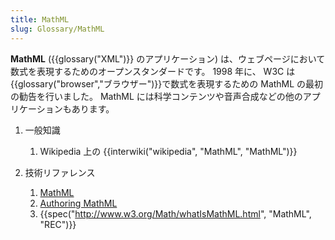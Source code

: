 ```yaml
---
title: MathML
slug: Glossary/MathML
---
```

**MathML** ({{glossary("XML")}} のアプリケーション) は、ウェブページにおいて数式を表現するためのオープンスタンダードです。 1998 年に、 W3C は{{glossary("browser","ブラウザー")}}で数式を表現するための MathML の最初の勧告を行いました。 MathML には科学コンテンツや音声合成などの他のアプリケーションもあります。

1. 一般知識

    1. Wikipedia 上の {{interwiki("wikipedia", "MathML", "MathML")}}

2. 技術リファレンス

    1. [MathML](/ja/docs/Web/MathML)
    2. [Authoring MathML](/ja/docs/Web/MathML/Authoring)
    3. {{spec("http://www.w3.org/Math/whatIsMathML.html", "MathML", "REC")}}
